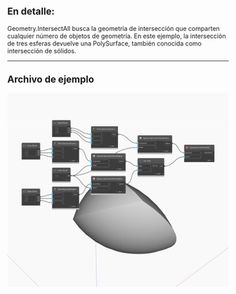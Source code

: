 ## En detalle:
Geometry.IntersectAll busca la geometría de intersección que comparten cualquier número de objetos de geometría. En este ejemplo, la intersección de tres esferas devuelve una PolySurface, también conocida como intersección de sólidos.
___
## Archivo de ejemplo

![IntersectAll](./Autodesk.DesignScript.Geometry.Geometry.IntersectAll_img.jpg)


